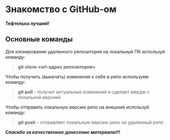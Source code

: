 # Знакомство с GitHub-ом 



**Тефтелька лучший!**

## Основные команды

Для клонирования удаленного репозитория на локальный ПК используй команду:
> **git clone <url-адрес репозитория>**

Чтобы получить (выкачать) изменения к себе в репо используем команду:
>  **git pull** - получит актуальные изменения и сделает мердж с локальной версией

Чтобы отправить локальную версию репо на внешний используй команду:
> **git push** - отправляет локальную версию репо на удаленный репо


*__Спасибо за качественное донесение материала!!!__*
